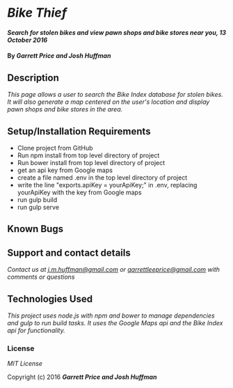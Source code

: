 # _Bike Thief_

#### _Search for stolen bikes and view pawn shops and bike stores near you, 13 October 2016_

#### By _**Garrett Price and Josh Huffman**_

## Description

_This page allows a user to search the Bike Index database for stolen bikes.  It will also generate a map centered on the user's location and display pawn shops and bike stores in the area._

## Setup/Installation Requirements

* Clone project from GitHub
* Run npm install from top level directory of project
* Run bower install from top level directory of project
* get an api key from Google maps
* create a file named .env in the top level directory of project
* write the line "exports.apiKey = yourApiKey;" in .env, replacing yourApiKey with the key from Google maps
* run gulp build
* run gulp serve

## Known Bugs

## Support and contact details

_Contact us at j.m.huffman@gmail.com or garrettleeprice@gmail.com with comments or questions_

## Technologies Used

_This project uses node.js with npm and bower to manage dependencies and gulp to run build tasks.  It uses the Google Maps api and the Bike Index api for functionality._

### License

*MIT License*

Copyright (c) 2016 **_Garrett Price and Josh Huffman_**
